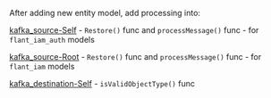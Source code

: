 After adding new entity model, add processing into:

[kafka_source-Self](../io/kafka_source/self.go) - `Restore()` func and `processMessage()` func - for `flant_iam_auth` models

[kafka_source-Root](../io/kafka_source/root.go) - `Restore()` func and `processMessage()` func - for `flant_iam` models


[kafka_destination-Self](../io/kafka_destination/self.go) - `isValidObjectType()` func


